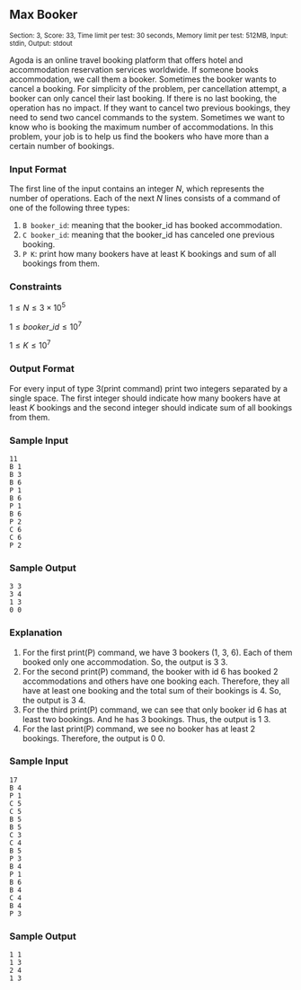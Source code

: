 ## Max Booker

<sup>Section: 3, Score: 33, Time limit per test: 30 seconds, Memory limit per test: 512MB, Input: stdin, Output: stdout</sup>

Agoda is an online travel booking platform that offers hotel and accommodation reservation services worldwide. If someone books accommodation, we call them a booker. Sometimes the booker wants to cancel a booking. For simplicity of the problem, per cancellation attempt, a booker can only cancel their last booking. If there is no last booking, the operation has no impact. If they want to cancel two previous bookings, they need to send two cancel commands to the system. Sometimes we want to know who is booking the maximum number of accommodations. In this problem, your job is to help us find the bookers who have more than a certain number of bookings.

### Input Format

The first line of the input contains an integer $N$, which represents the number of operations. Each of the next $N$ lines consists of a command of one of the following three types:

1. `B booker_id`: meaning that the booker_id has booked accommodation.
2. `C booker_id`: meaning that the booker_id has canceled one previous booking.
3. `P K`: print how many bookers have at least K bookings and sum of all bookings from them.

### Constraints

$1 \le N \le 3\times10^5$

$1 \le booker\text{_}id \le 10^7$

$1 \le K \le 10^7$

### Output Format

For every input of type 3(print command) print two integers separated by a single space. The first integer should indicate how many bookers have at least $K$ bookings and the second integer should indicate sum of all bookings from them.

### Sample Input

```
11
B 1
B 3
B 6
P 1
B 6
P 1
B 6
P 2
C 6
C 6
P 2
```

### Sample Output

```
3 3
3 4
1 3
0 0
```

### Explanation

1. For the first print(P) command, we have 3 bookers (1, 3, 6). Each of them booked only one accommodation. So, the output is 3 3.
2. For the second print(P) command, the booker with id 6 has booked 2 accommodations and others have one booking each. Therefore, they all have at least one booking and the total sum of their bookings is 4. So, the output is 3 4.
3. For the third print(P) command, we can see that only booker id 6 has at least two bookings. And he has 3 bookings. Thus, the output is 1 3.
4. For the last print(P) command, we see no booker has at least 2 bookings. Therefore, the output is 0 0.

### Sample Input

```
17
B 4
P 1
C 5
C 5
B 5
B 5
C 3
C 4
B 5
P 3
B 4
P 1
B 6
B 4
C 4
B 4
P 3
```

### Sample Output

```
1 1
1 3
2 4
1 3
```
